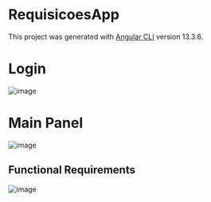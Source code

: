 # RequisicoesApp
This project was generated with [Angular CLI](https://github.com/angular/angular-cli) version 13.3.6.

# Login
![image](https://user-images.githubusercontent.com/91075515/187092646-7fe48f82-5650-44f0-9ade-569b0c6d6ed7.png)

# Main Panel
![image](https://user-images.githubusercontent.com/91075515/188649263-fa50c505-b21f-403b-bedf-cd5679866ae9.png)

## Functional Requirements
![image](https://user-images.githubusercontent.com/91075515/186252269-57fbdaa0-6f59-45ee-b50c-9561d5b19755.png)


